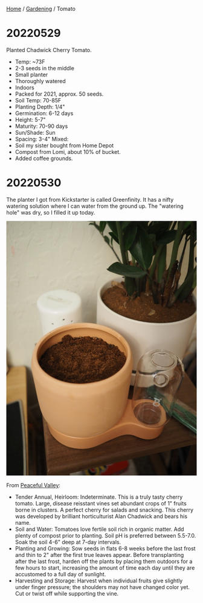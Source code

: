 [Home](../index.md) / [Gardening](index.md) / Tomato

# 20220529

Planted Chadwick Cherry Tomato.
* Temp: ~73F
* 2-3 seeds in the middle
* Small planter
* Thoroughly watered
* Indoors
* Packed for 2021, approx. 50 seeds.
* Soil Temp: 70-85F
* Planting Depth: 1/4"
* Germination: 6-12 days
* Height: 5-7"
* Maturity: 70-90 days
* Sun/Shade: Sun
* Spacing: 3-4"
Mixed:
* Soil my sister bought from Home Depot
* Compost from Lomi, about 10% of bucket.
* Added coffee grounds.

# 20220530

The planter I got from Kickstarter is called Greenfinity. It has a nifty watering solution where I can water from the ground up. The "watering hole" was dry, so I filled it up today.

![Indoor Greenfinity planter with Chadwick cherry tomato seeds](img_tomato/P5290009.JPG)

From [Peaceful Valley](https://www.groworganic.com):

* Tender Annual, Heirloom: Indeterminate. This is a truly tasty cherry tomato. Large, disease reisstant vines set abundant crops of 1" fruits borne in clusters. A perfect cherry for salads and snacking. This cherry was developed by brilliant horticulturist Alan Chadwick and bears his name.
* Soil and Water: Tomatoes love fertile soil rich in organic matter. Add plenty of compost prior to planting. Soil pH is preferred between 5.5-7.0. Soak the soil 4-6" deep at 7-day intervals.
* Planting and Growing: Sow seeds in flats 6-8 weeks before the last frost and thin to 2" after the first true leaves appear. Before transplanting after the last frost, harden off the plants by placing them outdoors for a few hours to start, increasing the amount of time each day until they are accustomed to a full day of sunlight.
* Harvesting and Storage: Harvest when individual fruits give slightly under finger pressure; the shoulders may not have changed color yet. Cut or twist off while supporting the vine.